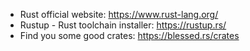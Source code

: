 - Rust official website: https://www.rust-lang.org/
- Rustup - Rust toolchain installer: https://rustup.rs/
- Find you some good crates: https://blessed.rs/crates
